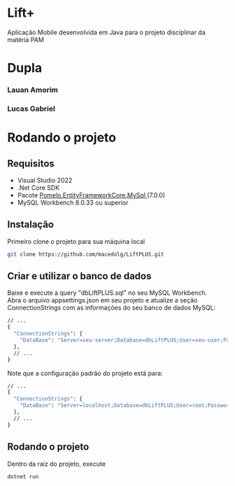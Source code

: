 <h1>Lift+  </h1>  
Aplicação Mobile desenvolvida em Java para o projeto disciplinar da matéria PAM
        <div>
        <h1> Dupla </h1>
        <h3> Lauan Amorim </h3>
        <h3> Lucas Gabriel </h3>
        </div>

# Rodando o projeto
## Requisitos
<ul>
        <li>Visual Studio 2022</li>
        <li>.Net Core SDK</li>
        <li>Pacote <a href="https://www.nuget.org/packages/Pomelo.EntityFrameworkCore.MySql" target="_blank">Pomelo.EntityFrameworkCore.MySql </a>(7.0.0)</li>
        <li>MySQL Workbench 8.0.33 ou superior</li>
</ul>

## Instalação

Primeiro clone o projeto para sua máquina local

```bash
git clone https://github.com/macedolg/LiftPLUS.git
```
## Criar e utilizar o banco de dados
Baixe e execute a query "dbLiftPLUS.sql" no seu MySQL Workbench. <br/>
Abra o arquivo appsettings.json em seu projeto e atualize a seção ConnectionStrings com as informações do seu banco de dados MySQL:
```bash
// ...
{
  "ConnectionStrings": {
    "DataBase": "Server=seu-server;Database=dbLiftPLUS;User=seu-user;Password=12345678;Port=3306;"
  },
  // ...
}
```
Note que a configuração padrão do projeto está para:
```bash
// ...
{
  "ConnectionStrings": {
    "DataBase": "Server=localhost;Database=dbLiftPLUS;User=root;Password=12345678;Port=3306;"
  },
  // ...
}
```

## Rodando o projeto
Dentro da raiz do projeto, execute
```bash
dotnet run
```

